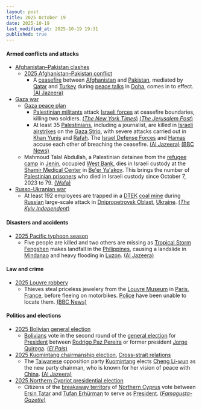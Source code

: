 ```yaml
---
layout: post
title: 2025 October 19
date: 2025-10-19
last_modified_at: 2025-10-19 19:31
published: true
---
```



#### Armed conflicts and attacks

* [Afghanistan–Pakistan clashes](https://en.wikipedia.org/wiki/Afghanistan%E2%80%93Pakistan_clashes_%282024%E2%80%93present%29 "Afghanistan–Pakistan clashes (2024–present)")
  * [2025 Afghanistan–Pakistan conflict](https://en.wikipedia.org/wiki/2025_Afghanistan%E2%80%93Pakistan_conflict "2025 Afghanistan–Pakistan conflict")
    * A [ceasefire](https://en.wikipedia.org/wiki/Ceasefire "Ceasefire") between [Afghanistan](https://en.wikipedia.org/wiki/Afghanistan "Afghanistan") and [Pakistan](https://en.wikipedia.org/wiki/Pakistan "Pakistan"), mediated by [Qatar](https://en.wikipedia.org/wiki/Qatar "Qatar") and [Turkey](https://en.wikipedia.org/wiki/Turkey "Turkey") during [peace talks](https://en.wikipedia.org/wiki/Peace_process "Peace process") in [Doha](https://en.wikipedia.org/wiki/Doha "Doha"), comes in to effect. [(Al Jazeera)](https://www.aljazeera.com/news/2025/10/19/afghanistan-pakistan-agree-to-immediate-ceasefire-after-talks-in-doha)
* [Gaza war](https://en.wikipedia.org/wiki/Gaza_war "Gaza war")
  * [Gaza peace plan](https://en.wikipedia.org/wiki/Gaza_peace_plan "Gaza peace plan")
    * [Palestinian militants](https://en.wikipedia.org/wiki/Palestinian_militant "Palestinian militant") attack [Israeli forces](https://en.wikipedia.org/wiki/Israeli_forces "Israeli forces") at ceasefire boundaries, killing two soldiers. [(*The New York Times*)](https://www.nytimes.com/2025/10/19/world/middleeast/israel-gaza-ceasefire.html) [(*The Jerusalem Post*)](https://www.jpost.com/israel-news/defense-news/article-870957)
    * At least 35 [Palestinians](https://en.wikipedia.org/wiki/Palestinians "Palestinians"), including a journalist, are killed in [Israeli](https://en.wikipedia.org/wiki/Israel "Israel") [airstrikes](https://en.wikipedia.org/wiki/Airstrike "Airstrike") on the [Gaza Strip](https://en.wikipedia.org/wiki/Gaza_Strip "Gaza Strip"), with severe attacks carried out in [Khan Yunis](https://en.wikipedia.org/wiki/Khan_Yunis "Khan Yunis") and [Rafah](https://en.wikipedia.org/wiki/Rafah "Rafah"). The [Israel Defense Forces](https://en.wikipedia.org/wiki/Israel_Defense_Forces "Israel Defense Forces") and [Hamas](https://en.wikipedia.org/wiki/Hamas "Hamas") accuse each other of breaching the ceasefire. [(Al Jazeera)](https://www.aljazeera.com/news/liveblog/2025/10/19/live-israel-continues-deadly-attacks-on-gaza-closes-rafah-crossing?update=4046251) [(BBC News)](https://www.bbc.com/news/live/c2kpx7yyq9pt)
  * Mahmoud Talal Abdullah, a Palestinian detainee from the [refugee camp](https://en.wikipedia.org/wiki/Jenin_refugee_camp "Jenin refugee camp") in [Jenin](https://en.wikipedia.org/wiki/Jenin "Jenin"), occupied [West Bank](https://en.wikipedia.org/wiki/West_Bank "West Bank"), dies in Israeli custody at the [Shamir Medical Center](https://en.wikipedia.org/wiki/Shamir_Medical_Center "Shamir Medical Center") in [Be'er Ya'akov](https://en.wikipedia.org/wiki/Be%27er_Ya%27akov "Be'er Ya'akov"). This brings the number of [Palestinian prisoners](https://en.wikipedia.org/wiki/Palestinian_prisoners_in_Israeli_custody "Palestinian prisoners in Israeli custody") who died in Israeli custody since October 7, 2023 to 79. [(Wafa)](https://english.wafa.ps/Pages/Details/163494)
* [Russo-Ukranian war](https://en.wikipedia.org/wiki/Russo-Ukrainian_war_%282022%E2%80%93present%29 "Russo-Ukrainian war (2022–present)")
  * At least 192 employees are trapped in a [DTEK](https://en.wikipedia.org/wiki/DTEK "DTEK") [coal mine](https://en.wikipedia.org/wiki/Coal_mine "Coal mine") during [Russian](https://en.wikipedia.org/wiki/Russia "Russia") large-scale attack in [Dnipropetrovsk Oblast](https://en.wikipedia.org/wiki/Dnipropetrovsk_Oblast "Dnipropetrovsk Oblast"), [Ukraine](https://en.wikipedia.org/wiki/Ukraine "Ukraine"). [(*The Kyiv Independent*)](https://kyivindependent.com/russian-mass-attack-traps-nearly-200-miners-underground-evacuation-underway/)

#### Disasters and accidents

* [2025 Pacific typhoon season](https://en.wikipedia.org/wiki/2025_Pacific_typhoon_season "2025 Pacific typhoon season")
  * Five people are killed and two others are missing as [Tropical Storm Fengshen](https://en.wikipedia.org/wiki/2025_Pacific_typhoon_season#Tropical_Storm_Fengshen_(Ramil) "2025 Pacific typhoon season") makes landfall in the [Philippines](https://en.wikipedia.org/wiki/Philippines "Philippines"), causing a landslide in [Mindanao](https://en.wikipedia.org/wiki/Mindanao "Mindanao") and heavy flooding in [Luzon](https://en.wikipedia.org/wiki/Luzon "Luzon"). [(Al Jazeera)](https://www.aljazeera.com/news/2025/10/19/five-dead-two-missing-as-tropical-storm-fengshen-soaks-philippines)

#### Law and crime

* [2025 Louvre robbery](https://en.wikipedia.org/wiki/2025_Louvre_robbery "2025 Louvre robbery")
  * Thieves steal priceless jewelery from the [Louvre Museum](https://en.wikipedia.org/wiki/Louvre_Museum "Louvre Museum") in [Paris](https://en.wikipedia.org/wiki/Paris "Paris"), [France](https://en.wikipedia.org/wiki/France "France"), before fleeing on motorbikes. [Police](https://en.wikipedia.org/wiki/Paris_Police_Prefecture "Paris Police Prefecture") have been unable to locate them. [(BBC News)](https://www.bbc.com/news/articles/c78z53v43g1o)

#### Politics and elections

* [2025 Bolivian general election](https://en.wikipedia.org/wiki/2025_Bolivian_general_election "2025 Bolivian general election")
  * [Bolivians](https://en.wikipedia.org/wiki/Bolivians "Bolivians") vote in the second round of the [general election](https://en.wikipedia.org/wiki/General_election "General election") for [President](https://en.wikipedia.org/wiki/President_of_Bolivia "President of Bolivia") between [Rodrigo Paz Pereira](https://en.wikipedia.org/wiki/Rodrigo_Paz_Pereira "Rodrigo Paz Pereira") or former president [Jorge Quiroga](https://en.wikipedia.org/wiki/Jorge_Quiroga "Jorge Quiroga"). [(*El País*)](https://elpais.com/america/2025-10-19/bolivia-cambia-de-ciclo-en-una-segunda-vuelta-electoral-entre-dos-candidatos-de-derecha.html)
* [2025 Kuomintang chairmanship election](https://en.wikipedia.org/wiki/2025_Kuomintang_chairmanship_election "2025 Kuomintang chairmanship election"), [Cross-strait relations](https://en.wikipedia.org/wiki/Cross-strait_relations "Cross-strait relations")
  * The [Taiwanese](https://en.wikipedia.org/wiki/Taiwan "Taiwan") opposition party [Kuomintang](https://en.wikipedia.org/wiki/Kuomintang "Kuomintang") elects [Cheng Li-wun](https://en.wikipedia.org/wiki/Cheng_Li-wun "Cheng Li-wun") as the new party chairman, who is known for her vision of peace with [China](https://en.wikipedia.org/wiki/China "China"). [(Al Jazeera)](https://www.aljazeera.com/news/2025/10/19/taiwan-opposition-elects-new-leader-who-wants-peace-with-china)
* [2025 Northern Cypriot presidential election](https://en.wikipedia.org/wiki/2025_Northern_Cypriot_presidential_election "2025 Northern Cypriot presidential election")
  * Citizens of the [breakaway territory](https://en.wikipedia.org/wiki/Breakaway_territory "Breakaway territory") of [Northern Cyprus](https://en.wikipedia.org/wiki/Northern_Cyprus "Northern Cyprus") vote between [Ersin Tatar](https://en.wikipedia.org/wiki/Ersin_Tatar "Ersin Tatar") and [Tufan Erhürman](https://en.wikipedia.org/wiki/Tufan_Erh%C3%BCrman "Tufan Erhürman") to serve as [President](https://en.wikipedia.org/wiki/President_of_Northern_Cyprus "President of Northern Cyprus"). [(*Famagusta-Gazette*)](https://famagusta-gazette.com/cyprus-turkish-cypriots-vote-in-first-round-of-leadership-election-in-breakaway-north/)
